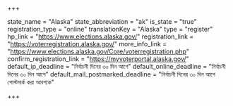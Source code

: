 +++

state_name = "Alaska"
state_abbreviation = "ak"
is_state = "true"
registration_type = "online"
translationKey = "Alaska"
type = "register"
hp_link = "https://www.elections.alaska.gov/"
registration_link = "https://voterregistration.alaska.gov/"
more_info_link = "https://www.elections.alaska.gov/Core/voterregistration.php"
confirm_registration_link = "https://myvoterportal.alaska.gov/"
default_ip_deadline = "নির্বাচনী দিনের ৩০ দিন আগে"
default_online_deadline = "নির্বাচনী দিনের ৩০ দিন আগে"
default_mail_postmarked_deadline = "নির্বাচনী দিনের ৩০ দিন আগে পোস্টমার্ক করা আবশ্যক"

+++